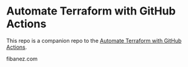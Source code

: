 # Automate Terraform with GitHub Actions

This repo is a companion repo to the [Automate Terraform with GitHub Actions](https://learn.hashicorp.com/tutorials/terraform/github-actions?in=terraform/automation).

fibanez.com


